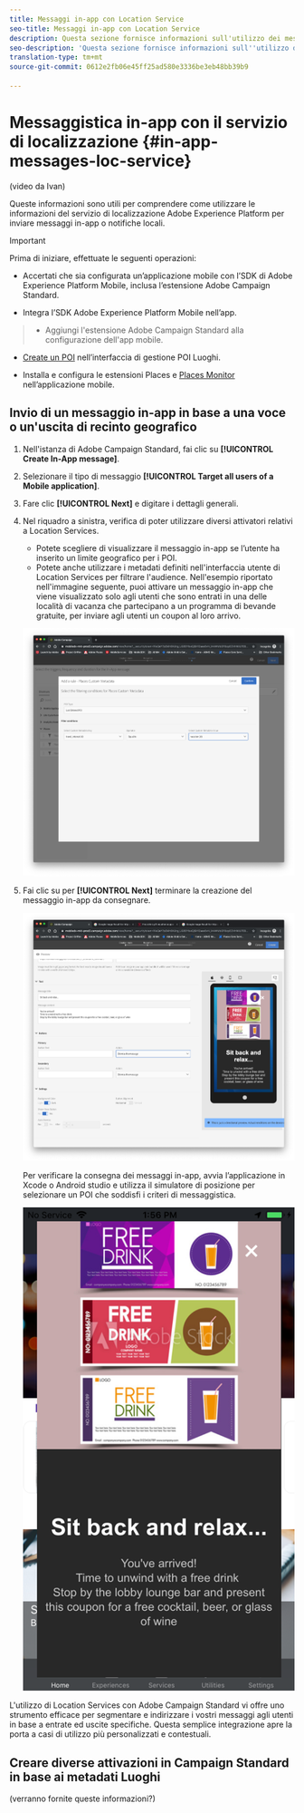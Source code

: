 ```yaml
---
title: Messaggi in-app con Location Service
seo-title: Messaggi in-app con Location Service
description: Questa sezione fornisce informazioni sull'utilizzo dei messaggi push in Campaign Standard con messaggi in-app in Campaign Standard.
seo-description: 'Questa sezione fornisce informazioni sull''utilizzo dei messaggi push in Campaign Standard con i messaggi in-app in Campaign Standard. '
translation-type: tm+mt
source-git-commit: 0612e2fb06e45ff25ad580e3336be3eb48bb39b9

---
```



# Messaggistica in-app con il servizio di localizzazione {#in-app-messages-loc-service}

(video da Ivan)

Queste informazioni sono utili per comprendere come utilizzare le informazioni del servizio di localizzazione Adobe Experience Platform per inviare messaggi in-app o notifiche locali.

>[!IMPORTANT]
>
>Prima di iniziare, effettuate le seguenti operazioni:
>
>* Accertati che sia configurata un’applicazione mobile con l’SDK di Adobe Experience Platform Mobile, inclusa l’estensione [](https://aep-sdks.gitbook.io/docs/using-mobile-extensions/adobe-campaign-standard)Adobe Campaign Standard.
   >
   >
* Integra l’SDK [](https://aep-sdks.gitbook.io/docs/getting-started/get-the-sdk) Adobe Experience Platform Mobile nell’app.
>* Aggiungi l'estensione [](https://aep-sdks.gitbook.io/docs/using-mobile-extensions/adobe-campaign-standard) Adobe Campaign Standard alla configurazione dell'app mobile.
   >
   >
* [Create un POI](/help/poi-mgmt-ui/create-a-poi-ui.md) nell’interfaccia di gestione POI Luoghi.
   >
   >
* Installa e configura le estensioni [](/help/places-ext-aep-sdks/places-extension/places-extension.md) Places e [Places Monitor](/help/places-ext-aep-sdks/places-monitor-extension/places-monitor-extension.md) nell’applicazione mobile.


## Invio di un messaggio in-app in base a una voce o un'uscita di recinto geografico

1. Nell'istanza di Adobe Campaign Standard, fai clic su **[!UICONTROL Create In-App message]**.
2. Selezionare il tipo di messaggio **[!UICONTROL Target all users of a Mobile application]**.
3. Fare clic **[!UICONTROL Next]** e digitare i dettagli generali.
4. Nel riquadro a sinistra, verifica di poter utilizzare diversi attivatori relativi a Location Services.

   * Potete scegliere di visualizzare il messaggio in-app se l’utente ha inserito un limite geografico per i POI.
   * Potete anche utilizzare i metadati definiti nell'interfaccia utente di Location Services per filtrare l'audience.
   Nell'esempio riportato nell'immagine seguente, puoi attivare un messaggio in-app che viene visualizzato solo agli utenti che sono entrati in una delle località di vacanza che partecipano a un programma di bevande gratuite, per inviare agli utenti un coupon al loro arrivo.

   !["Metadati Luoghi messaggio in-app"](/help/assets/last-entered-vacation.png)

5. Fai clic su per **[!UICONTROL Next]** terminare la creazione del messaggio in-app da consegnare.

   !["create a event"](/help/assets/prepare-ACS.png)

   Per verificare la consegna dei messaggi in-app, avvia l’applicazione in Xcode o Android studio e utilizza il simulatore di posizione per selezionare un POI che soddisfi i criteri di messaggistica.

   !["buono da bere"](/help/assets/drink-coupon-on-app.png)


L'utilizzo di Location Services con Adobe Campaign Standard vi offre uno strumento efficace per segmentare e indirizzare i vostri messaggi agli utenti in base a entrate ed uscite specifiche. Questa semplice integrazione apre la porta a casi di utilizzo più personalizzati e contestuali.

## Creare diverse attivazioni in Campaign Standard in base ai metadati Luoghi

(verranno fornite queste informazioni?)